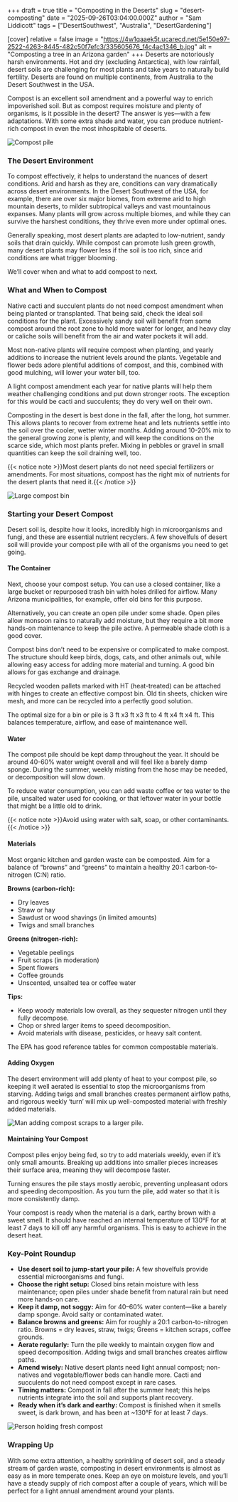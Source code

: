 +++
draft = true
title = "Composting in the Deserts"
slug = "desert-composting"
date = "2025-09-26T03:04:00.000Z"
author = "Sam Liddicott"
tags = ["DesertSouthwest", "Australia", "DesertGardening"]

[cover]
relative = false
image = "https://4w1qaaek5t.ucarecd.net/5e150e97-2522-4263-8445-482c50f7efc3/335605676_f4c4ac1346_b.jpg"
alt = "Composting a tree in an Arizona garden"
+++
Deserts are notoriously harsh environments. Hot and dry (excluding Antarctica), with low rainfall, desert soils are challenging for most plants and take years to naturally build fertility. Deserts are found on multiple continents, from Australia to the Desert Southwest in the USA.

Compost is an excellent soil amendment and a powerful way to enrich impoverished soil. But as compost requires moisture and plenty of organisms, is it possible in the desert? The answer is yes—with a few adaptations. With some extra shade and water, you can produce nutrient-rich compost in even the most inhospitable of deserts.

![Compost pile](https://4w1qaaek5t.ucarecd.net/39d53adc-db47-4286-a295-8bb5932bf213/turning-compost-pile-community-garden-compost-full-microorganisms-sustainable-regenerative-agriculture-with-soil-sample.jpg)

### The Desert Environment

To compost effectively, it helps to understand the nuances of desert conditions. Arid and harsh as they are, conditions can vary dramatically across desert environments. In the Desert Southwest of the USA, for example, there are over six major biomes, from extreme arid to high mountain deserts, to milder subtropical valleys and vast mountainous expanses. Many plants will grow across multiple biomes, and while they can survive the harshest conditions, they thrive even more under optimal ones.

Generally speaking, most desert plants are adapted to low-nutrient, sandy soils that drain quickly. While compost can promote lush green growth, many desert plants may flower less if the soil is too rich, since arid conditions are what trigger blooming.

We’ll cover when and what to add compost to next.

### What and When to Compost

Native cacti and succulent plants do not need compost amendment when being planted or transplanted. That being said, check the ideal soil conditions for the plant. Excessively sandy soil will benefit from some compost around the root zone to hold more water for longer, and heavy clay or caliche soils will benefit from the air and water pockets it will add.

Most non-native plants will require compost when planting, and yearly additions to increase the nutrient levels around the plants. Vegetable and flower beds adore plentiful additions of compost, and this, combined with good mulching, will lower your water bill, too.

A light compost amendment each year for native plants will help them weather challenging conditions and put down stronger roots. The exception for this would be cacti and succulents; they do very well on their own. 

Composting in the desert is best done in the fall, after the long, hot summer. This allows plants to recover from extreme heat and lets nutrients settle into the soil over the cooler, wetter winter months. Adding around 10-20% mix to the general growing zone is plenty, and will keep the conditions on the scarce side, which most plants prefer. Mixing in pebbles or gravel in small quantities can keep the soil draining well, too.

{{< notice note >}}Most desert plants do not need special fertilizers or amendments. For most situations, compost has the right mix of nutrients for the desert plants that need it.{{< /notice >}}

![Large compost bin](https://4w1qaaek5t.ucarecd.net/e13be346-53f7-4bb7-b2ef-71e4b15360a9/gardening.jpg)

### Starting your Desert Compost

Desert soil is, despite how it looks, incredibly high in microorganisms and fungi, and these are essential nutrient recyclers. A few shovelfuls of desert soil will provide your compost pile with all of the organisms you need to get going.

#### The Container

Next, choose your compost setup. You can use a closed container, like a large bucket or repurposed trash bin with holes drilled for airflow. Many Arizona municipalities, for example, offer old bins for this purpose. 

Alternatively, you can create an open pile under some shade. Open piles allow monsoon rains to naturally add moisture, but they require a bit more hands-on maintenance to keep the pile active. A permeable shade cloth is a good cover. 

Compost bins don’t need to be expensive or complicated to make compost. The structure should keep birds, dogs, cats, and other animals out, while allowing easy access for adding more material and turning. A good bin allows for gas exchange and drainage. 

Recycled wooden pallets marked with HT (heat-treated) can be attached with hinges to create an effective compost bin. Old tin sheets, chicken wire mesh, and more can be recycled into a perfectly good solution.

The optimal size for a bin or pile is 3 ft x3 ft x3 ft to 4 ft x4 ft x4 ft. This balances temperature, airflow, and ease of maintenance well.

#### Water 

The compost pile should be kept damp throughout the year. It should be around 40-60% water weight overall and will feel like a barely damp sponge. During the summer, weekly misting from the hose may be needed, or decomposition will slow down.

To reduce water consumption, you can add waste coffee or tea water to the pile, unsalted water used for cooking, or that leftover water in your bottle that might be a little old to drink.

{{< notice note >}}Avoid using water with salt, soap, or other contaminants.{{< /notice >}}



#### Materials

Most organic kitchen and garden waste can be composted. Aim for a balance of “browns” and “greens” to maintain a healthy 20:1 carbon-to-nitrogen (C:N) ratio.

**Browns (carbon-rich):**

* Dry leaves
* Straw or hay
* Sawdust or wood shavings (in limited amounts)
* Twigs and small branches

**Greens (nitrogen-rich):**

* Vegetable peelings
* Fruit scraps (in moderation)
* Spent flowers
* Coffee grounds
* Unscented, unsalted tea or coffee water

**Tips:**

* Keep woody materials low overall, as they sequester nitrogen until they fully decompose.
* Chop or shred larger items to speed decomposition.
* Avoid materials with disease, pesticides, or heavy salt content.

The EPA has good reference tables for common compostable materials.


#### Adding Oxygen

The desert environment will add plenty of heat to your compost pile, so keeping it well aerated is essential to stop the microorganisms from starving. Adding twigs and small branches creates permanent airflow paths, and rigorous weekly ‘turn’ will mix up well-composted material with freshly added materials.


![Man adding compost scraps to a larger pile.](https://4w1qaaek5t.ucarecd.net/5566f95c-d169-4d4f-9221-f55955048811/close-up-hands-holding-bowl.jpg)

#### Maintaining Your Compost

Compost piles enjoy being fed, so try to add materials weekly, even if it’s only small amounts. Breaking up additions into smaller pieces increases their surface area, meaning they will decompose faster.

Turning ensures the pile stays mostly aerobic, preventing unpleasant odors and speeding decomposition. As you turn the pile, add water so that it is more consistently damp. 

Your compost is ready when the material is a dark, earthy brown with a sweet smell. It should have reached an internal temperature of 130°F for at least 7 days to kill off any harmful organisms. This is easy to achieve in the desert heat.

### Key-Point Roundup

* **Use desert soil to jump-start your pile:** A few shovelfuls provide essential microorganisms and fungi.
* **Choose the right setup:** Closed bins retain moisture with less maintenance; open piles under shade benefit from natural rain but need more hands-on care.
* **Keep it damp, not soggy:** Aim for 40–60% water content—like a barely damp sponge. Avoid salty or contaminated water.
* **Balance browns and greens:** Aim for roughly a 20:1 carbon-to-nitrogen ratio. Browns = dry leaves, straw, twigs; Greens = kitchen scraps, coffee grounds.
* **Aerate regularly:** Turn the pile weekly to maintain oxygen flow and speed decomposition. Adding twigs and small branches creates airflow paths.
* **Amend wisely:** Native desert plants need light annual compost; non-natives and vegetable/flower beds can handle more. Cacti and succulents do not need compost except in rare cases.
* **Timing matters:** Compost in fall after the summer heat; this helps nutrients integrate into the soil and supports plant recovery.
* **Ready when it’s dark and earthy:** Compost is finished when it smells sweet, is dark brown, and has been at ~130°F for at least 7 days.

![Person holding fresh compost](https://4w1qaaek5t.ucarecd.net/b0d5c59c-0b30-46fa-972d-a81c8e03d66a/cropped-hand-person-planting-sapling.jpg)

### Wrapping Up

With some extra attention, a healthy sprinkling of desert soil, and a steady stream of garden waste, composting in desert environments is almost as easy as in more temperate ones. Keep an eye on moisture levels, and you’ll have a steady supply of rich compost after a couple of years, which will be perfect for a light annual amendment around your plants.

